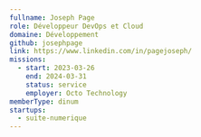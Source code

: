 ```yaml
---
fullname: Joseph Page
role: Développeur DevOps et Cloud
domaine: Développement
github: josephpage
link: https://www.linkedin.com/in/pagejoseph/
missions:
  - start: 2023-03-26
    end: 2024-03-31
    status: service
    employer: Octo Technology
memberType: dinum
startups:
  - suite-numerique
---
```

